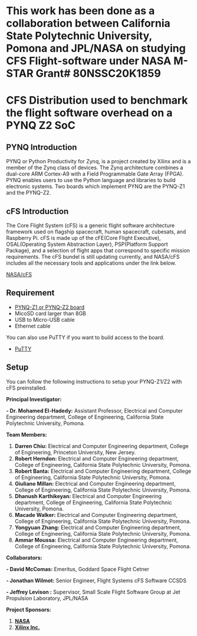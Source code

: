 
# This work has been done as a collaboration between California State Polytechnic University, Pomona and JPL/NASA on studying CFS Flight-software under NASA M-STAR Grant# 80NSSC20K1859 

# CFS Distribution used to benchmark the flight software overhead on a PYNQ Z2 SoC

## PYNQ Introduction
PYNQ or Python Productivity for Zynq, is a project created by Xilinx and is a member of the Zynq class of devices. The Zynq architecture combines a dual-core ARM Cortex-A9 with a Field Programmable Gate Array (FPGA). PYNQ enables users to use the Python language and libraries to build electronic systems. Two boards which implement PYNQ are the PYNQ-Z1 and the PYNQ-Z2.

## cFS Introduction
The Core Flight System (cFS) is a generic flight software architecture framework used on flagship spacecraft, human spacecraft, cubesats, and Raspberry Pi. cFS is made up of the cFE(Core Flight Executive), OSAL(Operating System Abstraction Layer), PSP(Platform Support Package), and a selection of flight apps that correspond to specific mission requirements. The cFS bundel is still updating currently, and NASA/cFS includes all the necessary tools and applications under the link below.

[NASA/cFS](https://github.com/nasa/cFS)

## Requirement
- [PYNQ-Z1 or PYNQ-Z2 board](http://www.pynq.io/board.html)
- MicoSD card larger than 8GB
- USB to Micro-USB cable
- Ethernet cable

You can also use PuTTY if you want to build access to the board.
- [PuTTY](https://www.chiark.greenend.org.uk/~sgtatham/putty/latest.html)

## Setup
You can follow the following instructions to setup your PYNQ-Z1/Z2 with cFS preinstalled.


**Principal Investigator:**

**- Dr. Mohamed El-Hadedy:** Assistant Professor, Electrical and Computer Engineering department, College of Engineering, California State Polytechnic University, Pomona.


**Team Members:**

1.  **Darren Chiu:**  Electrical and Computer Engineering department, College of Engineering, Princeton University, New Jersey. 
2. **Robert Herndon:** Electrical and Computer Engineering department, College of Engineering, California State Polytechnic University, Pomona. 
3. **Robert Banta:** Electrical and Computer Engineering department, College of Engineering, California State Polytechnic University, Pomona.  
4. **Giuliano Millan:** Electrical and Computer Engineering department, College of Engineering, California State Polytechnic University, Pomona.  
5. **Dhanush Karthikeyan:** Electrical and Computer Engineering department, College of Engineering, California State Polytechnic University, Pomona.  
6. **Macade Walker:** Electrical and Computer Engineering department, College of Engineering, California State Polytechnic University, Pomona. 
7. **Yongyuan Zhang:**  Electrical and Computer Engineering department, College of Engineering, California State Polytechnic University, Pomona. 
8. **Ammar Moussa:**  Electrical and Computer Engineering department, College of Engineering, California State Polytechnic University, Pomona. 


**Collaborators:**

**- David McComas:**   Emeritus, Goddard Space Flight Cetner

**- Jonathan Wilmot:** Senior Engineer, Flight Systems cFS Software CCSDS

**- Jeffrey Levison :** Supervisor, Small Scale Flight Software Group at Jet Propulsion Laboratory, JPL/NASA

**Project Sponsors:**
1. **[NASA](https://www.nasa.gov/)**
2. **[Xilinx Inc.](https://www.xilinx.com/)**

  
